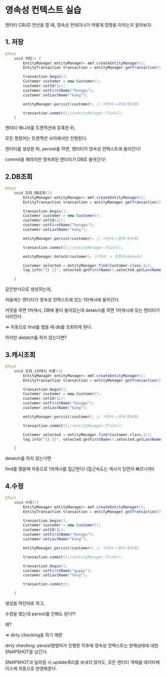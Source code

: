 # 영속성 컨텍스트 실습

엔티티 CRUD 연산을 할 때, 영속성 컨테이너가 어떻게 영향을 미치는지 알아보자.

## 1. 저장

```java
@Test
    void 저장() {
        EntityManager entityManager= emf.createEntityManager();
        EntityTransaction transaction = entityManager.getTransaction();

        transaction.begin();
        Customer customer = new Customer();
        customer.setId(1L);
        customer.setFirstName("honggu");
        customer.setLastName("kang");

        entityManager.persist(customer); // 비영속->영속(영속화)

        transaction.commit();//entityManager.flush();
    }
```

엔티티 매니저를 트랜잭션에 등록한 뒤, 

모든 명령어는 트랜잭션 사이에서만 진행된다.

엔티티를 생성한 뒤, persist를 하면, 엔티티가 영속성 컨택스트에 들어간다!

commit을 해야지만 영속화된 엔티티가 DB로 들어간다!

## 2.DB조회

```java
@Test
    void 조회_DB조회(){
        EntityManager entityManager= emf.createEntityManager();
        EntityTransaction transaction = entityManager.getTransaction();

        transaction.begin();
        Customer customer = new Customer();
        customer.setId(1L);
        customer.setFirstName("honggu");
        customer.setLastName("kang");

        entityManager.persist(customer); // 비영속->영속(영속화)

        transaction.commit();//entityManager.flush();

        entityManager.detach(customer); //영속- > 준영속(detach)

        Customer selected = entityManager.find(Customer.class,1L);
        log.info("{} {}", selected.getFirstName(),selected.getLastName());

    }
```

같은방식으로 생성하는데,

처음에는 엔티티가 영속성 컨택스트에 있는 1차캐시에 들어간다.

커밋을 하면 1차캐시, DB에 둘다 들어있는데 detatch를 하면 1차캐시에 있는 엔티티가 사라진다.

⇒ 자동으로 find를 했을 때 db를 조회하게 된다.

하지만 detatch를 하지 않는다면? 

## 3.캐시조회

```java
@Test
    void 조회_1차캐시_이용(){
        EntityManager entityManager= emf.createEntityManager();
        EntityTransaction transaction = entityManager.getTransaction();

        transaction.begin();
        Customer customer = new Customer();
        customer.setId(1L);
        customer.setFirstName("honggu");
        customer.setLastName("kang");

        entityManager.persist(customer); // 비영속->영속(영속화)

        transaction.commit();//entityManager.flush();

        Customer selected = entityManager.find(Customer.class,1L);
        log.info("{} {}", selected.getFirstName(),selected.getLastName());

    }
```

detatch를 하지 않는다면 

find를 했을때 자동으로 1차캐시를 접근한다! (접근속도는 캐시가 당연히 빠르니까!)

## 4.수정

```java
@Test
    void 수정(){
        EntityManager entityManager= emf.createEntityManager();
        EntityTransaction transaction = entityManager.getTransaction();

        transaction.begin();
        Customer customer = new Customer();
        customer.setId(1L);
        customer.setFirstName("honggu");
        customer.setLastName("kang");

        entityManager.persist(customer); // 비영속->영속(영속화)

        transaction.commit();//entityManager.flush();

        transaction.begin();
        customer.setFirstName("guppy");
        customer.setLastName("hong");

        transaction.commit();

    }
```

생성을 하던대로 하고,

수정을 했는데 persist를 안해도 된다?! 

왜?

⇒ dirty checking을 하기 때문

dirty checking: persist명령어가 진행된 직후에 영속성 컨택스트는 현재상태에 대한 SNAPSHOT을 남긴다.

SNAPSHOT과 달라질 시 update쿼리를 보내지 않아도, 모든 엔티티 객체를 데이터베이스에 자동으로 반영해준다.